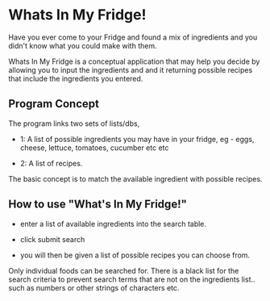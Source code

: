 # Whats In My Fridge!

Have you ever come to your Fridge and found a mix of ingredients and you didn't know what you could make with them.

Whats In My Fridge is a conceptual application that may help you decide by allowing you to input the ingredients and and it returning possible recipes that include the ingredients you entered.

## Program Concept
The program links two sets of lists/dbs,

- 1: A list of possible ingredients you may have in your fridge, eg - eggs, cheese, lettuce, tomatoes, cucumber etc etc

- 2: A list of recipes.

The basic concept is to match the available ingredient with possible recipes.


## How to use "What's In My Fridge!" 

 
- enter a list of available ingredients into the search table.
- click submit search

- you will then be given a list of possible recipes you can choose from.

Only individual foods can be searched for. There is a black list for the search criteria to prevent search terms that are not on the ingredients list..  such as numbers or other strings of characters etc.  

